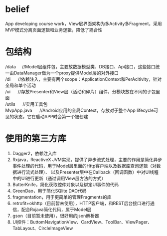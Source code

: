 # belief
App developing course work，View层界面架构为多Activity多Fragment，采用MVP模式分离页面逻辑和业务逻辑，降低了耦合性

# 包结构

/data &nbsp;&nbsp;&nbsp;&nbsp;//Model层组件包，主要放数据模型类、DB接口、Api接口，这些接口统一由DataManager做为一个proxy提供Model层的对外接口  
/di   &nbsp;&nbsp;&nbsp;&nbsp;         //依赖注入，主要有两个scope：ApplicationContext和PerAcitivity，针对全局和单个活动  
/ui   &nbsp;&nbsp;&nbsp;&nbsp;         //存放Presenter和View层（活动和碎片）组件，分模块放在不同的子包里面  
/utils  &nbsp;&nbsp;&nbsp;&nbsp;        //实用工具包  
MvpApp.java  &nbsp;&nbsp;&nbsp;&nbsp;  //Android应用的全局Context，存放对于整个App lifecycle可见的状态，它在启动APP时会第一个被创建  


# 使用的第三方库
1. Dagger2，依赖注入库  
2. Rxjava，ReactiveX JVM实现，提供了异步流式处理，主要的作用是简化异步事件处理的代码，用于Model层里面的Http客户端以及数据库查询逻辑（对数据进行流式处理）、
以及Presenter层中在Callback（回调函数）中对UI线程中的UI进行更新（通过调用View层方法的方式）  
3. ButterKnife，简化获取控件对象以及绑定UI事件的代码  
4. GreenDao，用于简化SQlite DAO代码  
5. fragmentation，用于更简单的管理Fragments的库  
6. retrofit+okhttp（目前暂未使用），HTTP客户端，和REST后台接口进行通信，配合Rxjava简化代码，属于Model层
7. gson（目前暂未使用），很好用的json解析器
8. UI控件：ButtomNavigationView、CardView、ToolBar、ViewPager、TabLayout、CircleImageView
